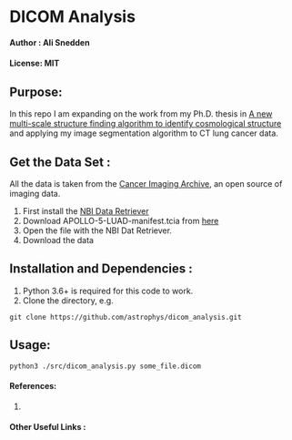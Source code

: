# DICOM Analysis
#### Author : Ali Snedden
#### License: MIT 
## Purpose:
In this repo I am expanding on the work from my Ph.D. thesis in
[A new multi-scale structure finding algorithm to identify cosmological structure](https://doi.org/10.1016/j.jcp.2015.07.004)
and applying my image segmentation algorithm to CT lung cancer data.

## Get the Data Set :
All the data is taken from the [Cancer Imaging Archive](https://www.cancerimagingarchive.net/),
an open source of imaging data.
1. First install the [NBI Data Retriever](https://wiki.cancerimagingarchive.net/display/NBIA/Downloading+TCIA+Images)
2. Download APOLLO-5-LUAD-manifest.tcia from [here](https://wiki.cancerimagingarchive.net/display/Public/APOLLO-5-LUAD)
3. Open the file with the NBI Dat Retriever. 
4. Download the data 


## Installation and Dependencies :
1. Python 3.6+ is required for this code to work.
2. Clone the directory, e.g.
```
git clone https://github.com/astrophys/dicom_analysis.git
```

## Usage:
```
python3 ./src/dicom_analysis.py some_file.dicom
```

<!-- 5. Mention Runge-Kutta integration of DE's from OSU/IDE paper -->

#### References:
1. 

#### Other Useful Links :  
